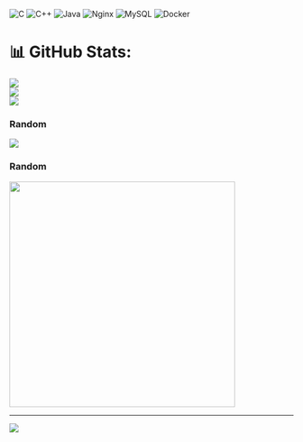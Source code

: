 ![C](https://img.shields.io/badge/c-%2300599C.svg?style=for-the-badge&logo=c&logoColor=white) ![C++](https://img.shields.io/badge/c++-%2300599C.svg?style=for-the-badge&logo=c%2B%2B&logoColor=white) ![Java](https://img.shields.io/badge/java-%23ED8B00.svg?style=for-the-badge&logo=openjdk&logoColor=white) ![Nginx](https://img.shields.io/badge/nginx-%23009639.svg?style=for-the-badge&logo=nginx&logoColor=white) ![MySQL](https://img.shields.io/badge/mysql-%2300000f.svg?style=for-the-badge&logo=mysql&logoColor=white) ![Docker](https://img.shields.io/badge/docker-%230db7ed.svg?style=for-the-badge&logo=docker&logoColor=white)
# 📊 GitHub Stats:
![](https://github-readme-stats.vercel.app/api?username=Pseey&theme=dark&hide_border=false&include_all_commits=true&count_private=true)<br/>
![](https://github-readme-streak-stats.herokuapp.com/?user=Pseey&theme=dark&hide_border=false)<br/>
![](https://github-readme-stats.vercel.app/api/top-langs/?username=Pseey&theme=dark&hide_border=false&include_all_commits=true&count_private=true&layout=compact)

### Random
![](https://quotes-github-readme.vercel.app/api?type=horizontal&theme=light)

### Random
<img src='https://randommeme-five.vercel.app/' style="height: 400px;"/>

---
[![](https://visitcount.itsvg.in/api?id=Pseey&icon=2&color=0)](https://visitcount.itsvg.in)
